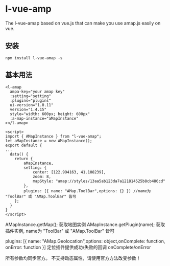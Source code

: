 # l-vue-amp
The l-vue-amap based on vue.js that can make you use amap.js easily on vue.

## 安装
    npm install l-vue-amap -s
## 基本用法
    <l-amap
      ampa-key="your amap key"
      :setting="setting"
      :plugins="plugins"
      ui-version="1.0.11"
      version="1.4.15"
      style="width: 600px; height: 600px"
      :a-map-instance="aMapInstance"
    ></l-amap>
    
    <script>
    import { AMapInstance } from "l-vue-amap";
    let aMapInstance = new AMapInstance();
    export default {
    ...
      data() {
        return {
            aMapInstance,
            setting: {
                center: [122.994163, 41.108239],
                zoom: 8,
                mapStyle: "amap://styles/13aa5ab123da7a121814525b8cb486cd"
            },
            plugins: [{ name: "AMap.ToolBar",options: {} }] //name为 "ToolBar" 或 "AMap.ToolBar" 皆可
        };
      }
    }
    </script>
    
AMapInstance.getMap();  获取地图实例
AMapInstance.getPlugin(name);  获取插件实例, name为 "ToolBar" 或 "AMap.ToolBar" 皆可

plugins: [{ name: "AMap.Geolocation",options: object,onComplete: function, onError: function }] 
定位插件提供成功/失败的回调 onComplete/onError

所有参数均同步官方。
不支持动态属性，请使用官方方法改变参数！

